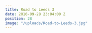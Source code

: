```yaml
---
title: Road to Leeds 3
date: 2016-09-28 23:04:00 Z
position: 28
image: "/uploads/Road-to-Leeds-3.jpg"
---
```


